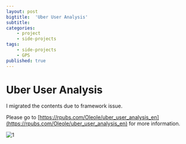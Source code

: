 ```yaml
---
layout: post
bigtitle:  'Uber User Analysis'
subtitle:   
categories:
    - project
    - side-projects
tags:
    - side-projects
    - GPS
published: true
---
```


# Uber User Analysis

I migrated the contents due to framework issue.

Please go to  [https://rpubs.com/Oleole/uber_user_analysis_en](https://rpubs.com/Oleole/uber_user_analysis_en) for more information.



![1](/assets/img/project/Uber/1.gif)




